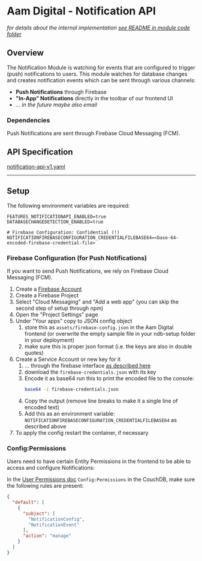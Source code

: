 # Aam Digital - Notification API

_for details about the internal
implementation [see README in module code folder](../../application/aam-backend-service/src/main/kotlin/com/aamdigital/aambackendservice/notification/README.md)_

## Overview

The Notification Module is watching for events that are configured to trigger (push) notifications to users.
This module watches for database changes and creates notification events which can be sent through various channels:

- **Push Notifications** through Firebase
- **"In-App" Notifications** directly in the toolbar of our frontend UI
- _... in the future maybe also email_

### Dependencies

Push Notifications are sent through Firebase Cloud Messaging (FCM).

## API Specification

[notification-api-v1.yaml](../api-specs/notification-api-v1.yaml)

-----

## Setup

The following environment variables are required:

```dotenv
FEATURES_NOTIFICATIONAPI_ENABLED=true
DATABASECHANGEDETECTION_ENABLED=true

# Firebase Configuration: Confidential (!)
NOTIFICATIONFIREBASECONFIGURATION_CREDENTIALFILEBASE64=<base-64-encoded-firebase-credential-file>
```

### Firebase Configuration (for Push Notifications)

If you want to send Push Notifications, we rely on Firebase Cloud Messaging (FCM).

1. Create a [Firebase Account](https://console.firebase.google.com/)
2. Create a Firebase Project
3. Select "Cloud Messaging" and "Add a web app" (you can skip the second step of setup through npm)
4. Open the "Project Settings" page
5. Under "Your apps" copy to JSON config object
    1. store this as `assets/firebase-config.json` in the Aam Digital
       frontend (or overwrite the empty sample file in your ndb-setup folder in your deployment)
    2. make sure this is proper json format (i.e. the keys are also in double quotes)
6. Create a Service Account or new key for it
    1. ... through the firebase
       interface [as described here](https://firebase.google.com/docs/admin/setup#initialize_the_sdk_in_non-google_environments)
    2. download the `firebase-credentials.json` with its key
    3. Encode it as base64
       run this to print the encoded file to the console:
       ```bash
       base64 -i firebase-credentials.json
       ```
    4. Copy the output (remove line breaks to make it a single line of encoded text)
    5. Add this as an environment variable: `NOTIFICATIONFIREBASECONFIGURATION_CREDENTIALFILEBASE64` as described above
7. To apply the config restart the container, if necessary

### Config:Permissions

Users need to have certain Entity Permissions in the frontend to be able to access and configure Notifications:

In
the [User Permissions doc](https://aam-digital.github.io/ndb-core/documentation/additional-documentation/concepts/user-roles-and-permissions.html)
`Config:Permissions` in the CouchDB, make sure the following rules are present:

```json
{
  "default": [
    {
      "subject": [
        "NotificationConfig",
        "NotificationEvent"
      ],
      "action": "manage"
    }
  ]
}
```